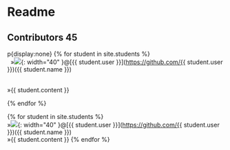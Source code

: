 # Readme 
## Contributors 45
p{display:none}
{% for student in site.students %} <br />
  &nbsp;&nbsp;&#187;<img src="{{ student.image }}">{: width="40" }@[{{ student.user }}](https://github.com/{{ student.user }})({{ student.name }}) <br /> 
  &nbsp;&nbsp;&nbsp;&nbsp;&nbsp;<p>&#187;<span>{{ student.content }}</span></p>
{% endfor %}

{% for student in site.students %} <br />
&#187;<img src="{{ student.image }}">{: width="40" }@[{{ student.user }}](https://github.com/{{ student.user }})({{ student.name }}) <br /> 
<span>&#187;{{ student.content }}</span>
{% endfor %}
